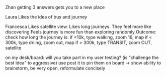 Zhan
getting 3 answers gets you to a new place

Laura
Likes the idea of bus and journey

Francesca
Likes satellite view. Likes long journeys. They feel more like discovering
Feels journey is more fun than exploring randomly
Outcome: check how long the journey is: if <10k, type walking, zoom 16, map
    if < 300k, type driing, zoom out, map
    if > 300k, type TRANSIT, zoom OUT, satellite

  on my desk/board: will you take part in my user testing?  (is "challenge the best idea" to aggressive)
  use post it to pin them on board
  -> show ability to brainstorm, be very open, reformulate concisely



